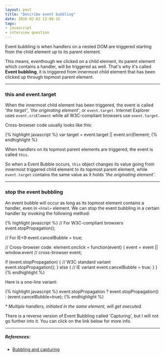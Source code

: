 ```yaml
---
layout: post
title: "Describe event bubbling"
date: 2016-02-02 12:08:15
tags:
- javascript
- interview question
---
```


Event bubbling is when handlers on a nested DOM are triggered starting from the child element up to its parent element.

This means, eventhough we clicked on a child element, its parent element which contains a handler, will be triggered as well. That's why it's called **Event bubbling**, it is triggered from innermost child element that has been clicked up through topmost parent element.

-----

### this and event.target

When the innermost child element has been triggered, the event is called _'the target'_, _'the originating element'_, or `event.target`. Internet Explorer uses `event.srcElement` while all W3C-compliant browsers use `event.target`.

Cross-browser code usually looks like this:

{% highlight javascript %}
var target = event.target || event.srcElement;
{% endhighlight %}

When handlers on its topmost parent elements are triggered, the event is called `this`.

So when a Event Bubble occurs, `this` object changes its value going from innermost triggered child element to its topmost parent element, while `event.target` contains the same value as it holds _'the originating element'_.

-----

### stop the event bubbling

An event bubble will occur as long as its topmost element contains a handler, even in `<html>` element.
We can stop the event bubbling in a certain handler by invoking the following method:

{% highlight javascript %}
// For W3C-compliant browsers
event.stopPropagation();

// For IE<9
event.cancelBubble = true;

// Cross-browser code:
element.onclick = function(event) {
  event = event || window.event // cross-browser event;

  if (event.stopPropagation) {
    // W3C standard variant
    event.stopPropagation();
  } else {
    // IE variant
    event.cancelBubble = true;
  }
}
{% endhighlight %}

Here is a one-line variant:

{% highlight javascript %}
event.stopPropagation ? event.stopPropagation() : (event.cancelBubble=true);
{% endhighlight %}

_* Multiple handlers, initiated in the same element, will get executed._

There is a reverse version of Event Bubbling called 'Capturing', but I will not go further into it. You can click on the link below for more info.



-----

##### **References:**

- [Bubbling and capturing](http://javascript.info/tutorial/bubbling-and-capturing)
